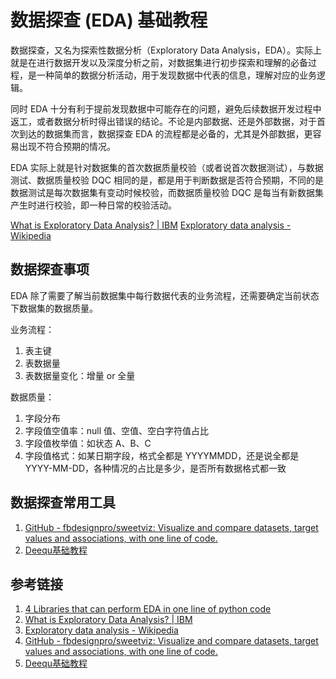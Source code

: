# 数据探查 (EDA) 基础教程

数据探查，又名为探索性数据分析（Exploratory Data Analysis，EDA）。实际上就是在进行数据开发以及深度分析之前，对数据集进行初步探索和理解的必备过程，是一种简单的数据分析活动，用于发现数据中代表的信息，理解对应的业务逻辑。

同时 EDA 十分有利于提前发现数据中可能存在的问题，避免后续数据开发过程中返工，或者数据分析时得出错误的结论。不论是内部数据、还是外部数据，对于首次到达的数据集而言，数据探查 EDA 的流程都是必备的，尤其是外部数据，更容易出现不符合预期的情况。

EDA 实际上就是针对数据集的首次数据质量校验（或者说首次数据测试），与数据测试、数据质量校验 DQC 相同的是，都是用于判断数据是否符合预期，不同的是数据测试是每次数据集有变动时候校验，而数据质量校验 DQC 是每当有新数据集产生时进行校验，即一种日常的校验活动。

[What is Exploratory Data Analysis? | IBM](https://www.ibm.com/topics/exploratory-data-analysis)
[Exploratory data analysis - Wikipedia](https://en.wikipedia.org/wiki/Exploratory_data_analysis)

## 数据探查事项

EDA 除了需要了解当前数据集中每行数据代表的业务流程，还需要确定当前状态下数据集的数据质量。

业务流程：
1. 表主键
2. 表数据量
3. 表数据量变化：增量 or 全量

数据质量：
1. 字段分布
2. 字段值空值率：null 值、空值、空白字符值占比
3. 字段值枚举值：如状态 A、B、C
4. 字段值格式：如某日期字段，格式全都是 YYYYMMDD，还是说全都是 YYYY-MM-DD，各种情况的占比是多少，是否所有数据格式都一致

## 数据探查常用工具

1. [GitHub - fbdesignpro/sweetviz: Visualize and compare datasets, target values and associations, with one line of code.](https://github.com/fbdesignpro/sweetviz)
2. [Deequ基础教程](work/component/Big-Data/Deequ/Deequ基础教程.md)

## 参考链接

1. [4 Libraries that can perform EDA in one line of python code](https://towardsdatascience.com/4-libraries-that-can-perform-eda-in-one-line-of-python-code-b13938a06ae)
2. [What is Exploratory Data Analysis? | IBM](https://www.ibm.com/topics/exploratory-data-analysis)
3. [Exploratory data analysis - Wikipedia](https://en.wikipedia.org/wiki/Exploratory_data_analysis)
4. [GitHub - fbdesignpro/sweetviz: Visualize and compare datasets, target values and associations, with one line of code.](https://github.com/fbdesignpro/sweetviz)
5. [Deequ基础教程](work/component/Big-Data/Deequ/Deequ基础教程.md)